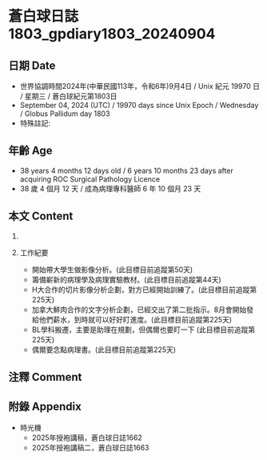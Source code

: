 [_metadata_:encoding]: - "utf-8"
[_metadata_:language]: - "zh-Hant-TW"
[_metadata_:fileformat]: - "markdown"
[_metadata_:MIME_type]: - "text/plain"
[_metadata_:markdown_version]: - "commonmark version 0.30"
[_metadata_:markdown_spec]: - "https://spec.commonmark.org/0.30/"

# 蒼白球日誌1803_gpdiary1803_20240904 #

## 日期 Date ##

* 世界協調時間2024年(中華民國113年，令和6年)9月4日 / Unix 紀元 19970 日 / 星期三 / 蒼白球紀元第1803日
* September 04, 2024 (UTC) / 19970 days since Unix Epoch / Wednesday / Globus Pallidum day 1803
* 特殊註記:

## 年齡 Age ##

* 38 years 4 months 12 days old / 6 years 10 months 23 days after acquiring ROC Surgical Pathology Licence
* 38 歲 4 個月 12 天 / 成為病理專科醫師 6 年 10 個月 23 天

## 本文 Content ##

1. 

2. 工作紀要

    - 開始帶大學生做影像分析。(此目標目前追蹤第50天)
    - 籌備嶄新的病理學及病理實驗教材。(此目標目前追蹤第44天)
    - H大合作的切片影像分析企劃，對方已經開始訓練了。(此目標目前追蹤第225天)
    - 加拿大鮮肉合作的文字分析企劃，已經交出了第二批指示。8月會開始發給他們薪水，到時就可以好好盯進度。(此目標目前追蹤第225天)
    - BL學科搬遷，主要是助理在規劃，但偶爾也要盯一下 (此目標目前追蹤第225天)
    - 偶爾要念點病理書。(此目標目前追蹤第225天)

## 注釋 Comment ##


## 附錄 Appendix ##

* 時光機
    - 2025年授袍講稿，蒼白球日誌1662
    - 2025年授袍講稿二，蒼白球日誌1663
